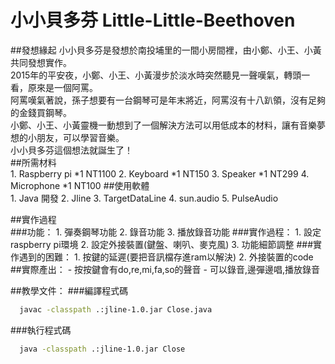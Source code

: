 # 小小貝多芬 Little-Little-Beethoven
##發想緣起
  小小貝多芬是發想於南投埔里的一間小房間裡，由小鄭、小王、小黃共同發想實作。<br> 
  2015年的平安夜，小鄭、小王、小黃漫步於淡水時突然聽見一聲嘆氣，轉頭一看，原來是一個阿罵。 <br>
  阿罵嘆氣著說，孫子想要有一台鋼琴可是年末將近，阿罵沒有十八趴領，沒有足夠的金錢買鋼琴。 <br>
  小鄭、小王、小黃靈機一動想到了一個解決方法可以用低成本的材料，讓有音樂夢想的小朋友，可以學習音樂。 <br>
  小小貝多芬這個想法就誕生了！<br>
##所需材料<br>
    1. Raspberry pi *1 NT1100 
    2. Keyboard *1 NT150 
    3. Speaker *1 NT299
    4. Microphone *1 NT100
##使用軟體<br>
    1. Java 開發 
    2. Jline 
    3. TargetDataLine 
    4. sun.audio 
    5. PulseAudio 
    
##實作過程<br>
###功能： 
    1. 彈奏鋼琴功能 
    2. 錄音功能 
    3. 播放錄音功能 
###實作過程： 
    1. 設定raspberry pi環境 
    2. 設定外接裝置(鍵盤、喇叭、麥克風) 
    3. 功能細節調整 
###實作遇到的困難： 
    1. 按鍵的延遲(要把音訊檔存進ram以解決) 
    2. 外接裝置的code 
##實際產出： 
    - 按按鍵會有do,re,mi,fa,so的聲音 
    - 可以錄音,邊彈邊唱,播放錄音 
    
##教學文件：
###編譯程式碼
  ```sh
    javac -classpath .:jline-1.0.jar Close.java
  ```
###執行程式碼
  ```sh
    java -classpath .:jline-1.0.jar Close
  ```
